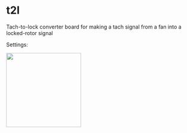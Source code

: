 # t2l
Tach-to-lock converter board for making a tach signal from a fan into a locked-rotor signal

Settings: 

<img src="https://github.com/BhSimon/t2l/assets/7036461/f8fdfabb-38df-4c7e-a513-b46d52522d90" width="200">
